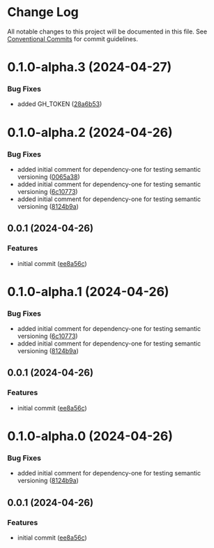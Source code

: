 # Change Log

All notable changes to this project will be documented in this file.
See [Conventional Commits](https://conventionalcommits.org) for commit guidelines.

# 0.1.0-alpha.3 (2024-04-27)


### Bug Fixes

* added GH_TOKEN ([28a6b53](https://github.com/gbublys/semantic-versioned-monorepo-setup/commit/28a6b53bd3289b9772a65c8293d145376d5ca6ad))





# 0.1.0-alpha.2 (2024-04-26)


### Bug Fixes

* added initial comment for dependency-one for testing semantic versioning ([0065a38](https://github.com/gbublys/semantic-versioned-monorepo-setup/commit/0065a389a81d959ebe73e9a12e90f19701ad6133))
* added initial comment for dependency-one for testing semantic versioning ([6c10773](https://github.com/gbublys/semantic-versioned-monorepo-setup/commit/6c107738e21051522eedb47a36f7b8b1cf7d357e))
* added initial comment for dependency-one for testing semantic versioning ([8124b9a](https://github.com/gbublys/semantic-versioned-monorepo-setup/commit/8124b9a0becb88d8855fa9e6c342caa6de4b55da))



## 0.0.1 (2024-04-26)


### Features

* initial commit ([ee8a56c](https://github.com/gbublys/semantic-versioned-monorepo-setup/commit/ee8a56cff7e243bbb0fa4e7cf0dcd6cd2dc9fe2e))





# 0.1.0-alpha.1 (2024-04-26)


### Bug Fixes

* added initial comment for dependency-one for testing semantic versioning ([6c10773](https://github.com/gbublys/semantic-versioned-monorepo-setup/commit/6c107738e21051522eedb47a36f7b8b1cf7d357e))
* added initial comment for dependency-one for testing semantic versioning ([8124b9a](https://github.com/gbublys/semantic-versioned-monorepo-setup/commit/8124b9a0becb88d8855fa9e6c342caa6de4b55da))



## 0.0.1 (2024-04-26)


### Features

* initial commit ([ee8a56c](https://github.com/gbublys/semantic-versioned-monorepo-setup/commit/ee8a56cff7e243bbb0fa4e7cf0dcd6cd2dc9fe2e))





# 0.1.0-alpha.0 (2024-04-26)


### Bug Fixes

* added initial comment for dependency-one for testing semantic versioning ([8124b9a](https://github.com/gbublys/semantic-versioned-monorepo-setup/commit/8124b9a0becb88d8855fa9e6c342caa6de4b55da))



## 0.0.1 (2024-04-26)


### Features

* initial commit ([ee8a56c](https://github.com/gbublys/semantic-versioned-monorepo-setup/commit/ee8a56cff7e243bbb0fa4e7cf0dcd6cd2dc9fe2e))
